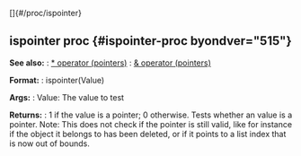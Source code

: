 []{#/proc/ispointer}
## ispointer proc {#ispointer-proc byondver="515"}
**See also:**
:   [\* operator (pointers)](#/operator/*)
:   [& operator (pointers)](#/operator/&)
<!-- -->
**Format:**
:   ispointer(Value)
<!-- -->
**Args:**
:   Value: The value to test
<!-- -->
**Returns:**
:   1 if the value is a pointer; 0 otherwise.
Tests whether an value is a pointer.
Note: This does not check if the pointer is still valid, like for
instance if the object it belongs to has been deleted, or if it points
to a list index that is now out of bounds.